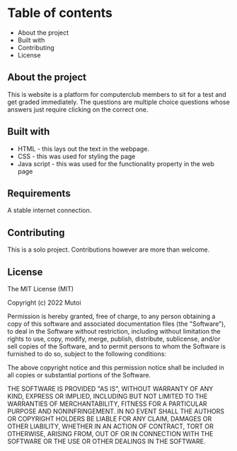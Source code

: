# Table of contents
* About the project
* Built with
* Contributing
* License


## About the project

This is website is a platform for computerclub members to sit for a test and get graded immediately.  The questions are multiple choice questions whose answers just require clicking on the correct one.

## Built with
* HTML - this lays out the text in the webpage.
* CSS - this was used for styling the page
* Java script - this was used for the functionality property in the web page

## Requirements
A stable internet connection.
## Contributing
This is a solo project. Contributions however are more than welcome.
## License
The MIT License (MIT)

Copyright (c) 2022 Mutoi

Permission is hereby granted, free of charge, to any person obtaining a copy of this software and associated documentation files (the "Software"), to deal in the Software without restriction, including without limitation the rights to use, copy, modify, merge, publish, distribute, sublicense, and/or sell copies of the Software, and to permit persons to whom the Software is furnished to do so, subject to the following conditions:

The above copyright notice and this permission notice shall be included in all copies or substantial portions of the Software.


THE SOFTWARE IS PROVIDED "AS IS", WITHOUT WARRANTY OF ANY KIND, EXPRESS OR IMPLIED, INCLUDING BUT NOT LIMITED TO THE WARRANTIES OF MERCHANTABILITY, FITNESS FOR A PARTICULAR PURPOSE AND NONINFRINGEMENT. IN NO EVENT SHALL THE AUTHORS OR COPYRIGHT HOLDERS BE LIABLE FOR ANY CLAIM, DAMAGES OR OTHER LIABILITY, WHETHER IN AN ACTION OF CONTRACT, TORT OR OTHERWISE, ARISING FROM, OUT OF OR IN CONNECTION WITH THE SOFTWARE OR THE USE OR OTHER DEALINGS IN THE SOFTWARE.